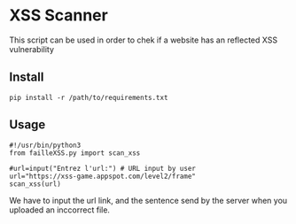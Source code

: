 # XSS Scanner

This script can be used in order to chek if a website
has an reflected XSS vulnerability


## Install

```
pip install -r /path/to/requirements.txt
```

## Usage
```
#!/usr/bin/python3
from failleXSS.py import scan_xss

#url=input("Entrez l'url:") # URL input by user 
url="https://xss-game.appspot.com/level2/frame"
scan_xss(url)

```
<p align="center">
</p>

We have to input the url link, and the sentence send by the server when you uploaded an inccorrect file.




